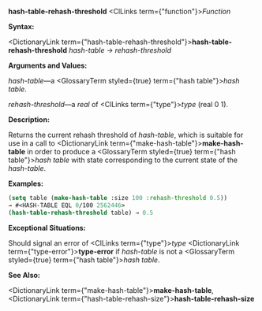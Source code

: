 **hash-table-rehash-threshold** <ClLinks  term={"function"}><i>Function</i></ClLinks> 



**Syntax:** 



<DictionaryLink  term={"hash-table-rehash-threshold"}><b>hash-table-rehash-threshold</b></DictionaryLink> *hash-table → rehash-threshold* 



**Arguments and Values:** 



*hash-table*—a <GlossaryTerm styled={true} term={"hash table"}><i>hash table</i></GlossaryTerm>. 



*rehash-threshold*—a *real* of <ClLinks  term={"type"}><i>type</i></ClLinks> (real 0 1). 



**Description:** 



Returns the current rehash threshold of *hash-table*, which is suitable for use in a call to <DictionaryLink  term={"make-hash-table"}><b>make-hash-table</b></DictionaryLink> in order to produce a <GlossaryTerm styled={true} term={"hash table"}><i>hash table</i></GlossaryTerm> with state corresponding to the current state of the *hash-table*. 



**Examples:**
```lisp
(setq table (make-hash-table :size 100 :rehash-threshold 0.5)) 
→ #<HASH-TABLE EQL 0/100 2562446> 
(hash-table-rehash-threshold table) → 0.5 
```
**Exceptional Situations:** 



Should signal an error of <ClLinks  term={"type"}><i>type</i></ClLinks> <DictionaryLink  term={"type-error"}><b>type-error</b></DictionaryLink> if *hash-table* is not a <GlossaryTerm styled={true} term={"hash table"}><i>hash table</i></GlossaryTerm>. 



**See Also:** 



<DictionaryLink  term={"make-hash-table"}><b>make-hash-table</b></DictionaryLink>, <DictionaryLink  term={"hash-table-rehash-size"}><b>hash-table-rehash-size</b></DictionaryLink> 







 



 



